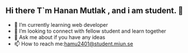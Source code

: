 ## Hi there T`m Hanan Mutlak , and i am student.  👋
- 🌱 I’m currently learning web developer
- 👯 I’m looking to connect with fellow student and learn together
- 💬 Ask me about if you have any ideas 
- 📫 How to reach me:hamu2401@student.miun.se

